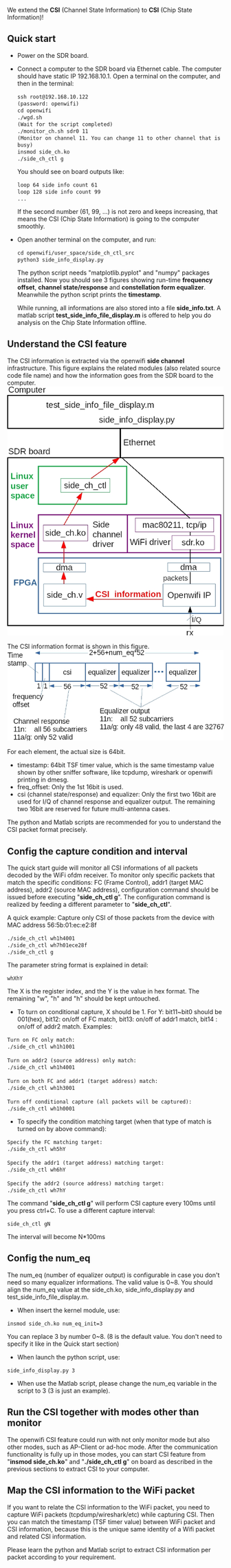 We extend the **CSI** (Channel State Information) to **CSI** (Chip State Information)!

## Quick start
- Power on the SDR board.
- Connect a computer to the SDR board via Ethernet cable. The computer should have static IP 192.168.10.1. Open a terminal on the computer, and then in the terminal:
  ```
  ssh root@192.168.10.122
  (password: openwifi)
  cd openwifi
  ./wgd.sh
  (Wait for the script completed)
  ./monitor_ch.sh sdr0 11
  (Monitor on channel 11. You can change 11 to other channel that is busy)
  insmod side_ch.ko
  ./side_ch_ctl g
  ```
  You should see on board outputs like:
  ```
  loop 64 side info count 61
  loop 128 side info count 99
  ...
  ```
  If the second number (61, 99, ...) is not zero and keeps increasing, that means the CSI (Chip State Information) is going to the computer smoothly.
  
- Open another terminal on the computer, and run:
  ```
  cd openwifi/user_space/side_ch_ctl_src
  python3 side_info_display.py
  ```
  The python script needs "matplotlib.pyplot" and "numpy" packages installed. Now you should see 3 figures showing run-time **frequency offset**, **channel state/response** and **constellation form equalizer**. Meanwhile the python script prints the **timestamp**.
  
  While running, all informations are also stored into a file **side_info.txt**. A matlab script **test_side_info_file_display.m** is offered to help you do analysis on the Chip State Information offline.

## Understand the CSI feature
  The CSI information is extracted via the openwifi **side channel** infrastructure. This figure explains the related modules (also related source code file name) and how the information goes from the SDR board to the computer.
  ![](./csi-architecture.jpg)

  The CSI information format is shown in this figure.
  ![](./csi-information-format.jpg)

  For each element, the actual size is 64bit.
  - timestamp: 64bit TSF timer value, which is the same timestamp value shown by other sniffer software, like tcpdump, wireshark or openwifi printing in dmesg.
  - freq_offset: Only the 1st 16bit is used.
  - csi (channel state/response) and equalizer: Only the first two 16bit are used for I/Q of channel response and equalizer output. The remaining two 16bit are reserved for future multi-antenna cases.
  
  The python and Matlab scripts are recommended for you to understand the CSI packet format precisely.

## Config the capture condition and interval
  The quick start guide will monitor all CSI informations of all packets decoded by the WiFi ofdm receiver. To monitor only specific packets that match the specific conditions: FC (Frame Control), addr1 (target MAC address), addr2 (source MAC address), configuration command should be issued before executing "**side_ch_ctl g**". The configuration command is realized by feeding a different parameter to "**side_ch_ctl**". 
  
  A quick example: Capture only CSI of those packets from the device with MAC address 56:5b:01:ec:e2:8f
  ```
  ./side_ch_ctl wh1h4001
  ./side_ch_ctl wh7h01ece28f
  ./side_ch_ctl g
  ```
  The parameter string format is explained in detail:
  ```
  whXhY
  ```
  The X is the register index, and the Y is the value in hex format. The remaining "w", "h" and "h" should be kept untouched.
  - To turn on conditional capture, X should be 1. For Y: bit11~bit0 should be 001(hex), bit12: on/off of FC match, bit13: on/off of addr1 match, bit14 : on/off of addr2 match. Examples:
  ```
  Turn on FC only match:
  ./side_ch_ctl wh1h1001
  
  Turn on addr2 (source address) only match:
  ./side_ch_ctl wh1h4001
  
  Turn on both FC and addr1 (target address) match:
  ./side_ch_ctl wh1h3001
  
  Turn off conditional capture (all packets will be captured):
  ./side_ch_ctl wh1h0001
  ```
  - To specify the condition matching target (when that type of match is turned on by above command):
  ```
  Specify the FC matching target:
  ./side_ch_ctl wh5hY
  
  Specify the addr1 (target address) matching target:
  ./side_ch_ctl wh6hY
  
  Specify the addr2 (source address) matching target:
  ./side_ch_ctl wh7hY
  ```  
  The command "**side_ch_ctl g**" will perform CSI capture every 100ms until you press ctrl+C. To use a different capture interval:
  ```
  side_ch_ctl gN
  ```
  The interval will become N*100ms

## Config the num_eq
  The num_eq (number of equalizer output) is configurable in case you don't need so many equalizer informations. The valid value is 0~8. You should align the num_eq value at the side_ch.ko, side_info_display.py and test_side_info_file_display.m. 
  - When insert the kernel module, use:
  ```
  insmod side_ch.ko num_eq_init=3
  ```
  You can replace 3 by number 0~8. (8 is the default value. You don't need to specify it like in the Quick start section)
  - When launch the python script, use:
  ```
  side_info_display.py 3
  ```
  - When use the Matlab script, please change the num_eq variable in the script to 3 (3 is just an example).

## Run the CSI together with modes other than monitor
  The openwifi CSI feature could run with not only monitor mode but also other modes, such as AP-Client or ad-hoc mode. After the communication functionality is fully up in those modes, you can start CSI feature from "**insmod side_ch.ko**" and "**./side_ch_ctl g**" on board as described in the previous sections to extract CSI to your computer.

## Map the CSI information to the WiFi packet
  If you want to relate the CSI information to the WiFi packet, you need to capture WiFi packets (tcpdump/wireshark/etc) while capturing CSI. Then you can match the timestamp (TSF timer value) between WiFi packet and CSI information, because this is the unique same identity of a Wifi packet and related CSI information.
  
  Please learn the python and Matlab script to extract CSI information per packet according to your requirement.
